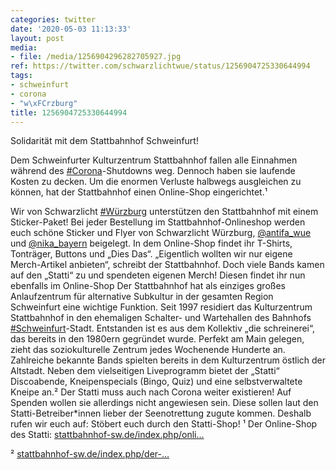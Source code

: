 ```yaml
---
categories: twitter
date: '2020-05-03 11:13:33'
layout: post
media:
- file: /media/1256904296282705927.jpg
ref: https://twitter.com/schwarzlichtwue/status/1256904725330644994
tags:
- schweinfurt
- corona
- "w\xFCrzburg"
title: 1256904725330644994
---
```

Solidarität mit dem Stattbahnhof Schweinfurt!



Dem Schweinfurter Kulturzentrum Stattbahnhof fallen alle Einnahmen während des [#Corona](/t/corona)-Shutdowns weg. Dennoch haben sie laufende Kosten zu decken. Um die enormen Verluste halbwegs ausgleichen zu können, hat der Stattbahnhof einen 
Online-Shop eingerichtet.¹ 

Wir von Schwarzlicht [#Würzburg](/t/würzburg) unterstützen den Stattbahnhof mit einem Sticker-Paket! Bei jeder Bestellung im Stattbahnhof-Onlineshop werden euch schöne Sticker und Flyer von Schwarzlicht Würzburg, [@antifa_wue](https://twitter.com/antifa_wue) und [@nika_bayern](https://twitter.com/nika_bayern) beigelegt.
In dem Online-Shop findet ihr T-Shirts, Tonträger, Buttons und „Dies Das“. „Eigentlich wollten wir nur eigene Merch-Artikel anbieten“, schreibt der Stattbahnhof. Doch viele Bands kamen auf den „Statti“ zu und spendeten eigenen Merch! Diesen findet ihr nun ebenfalls im Online-Shop
Der Stattbahnhof hat als einziges großes Anlaufzentrum für alternative Subkultur in der gesamten Region Schweinfurt eine wichtige Funktion. Seit 1997 residiert das Kulturzentrum Stattbahnhof in den ehemaligen Schalter- und Wartehallen des Bahnhofs [#Schweinfurt](/t/schweinfurt)-Stadt.
Entstanden ist es aus dem Kollektiv „die schreinerei“, das bereits in den 1980ern gegründet wurde. Perfekt am Main gelegen, zieht das soziokulturelle Zentrum jedes Wochenende Hunderte an.
Zahlreiche bekannte Bands spielten bereits in dem Kulturzentrum östlich der Altstadt. Neben dem vielseitigen Liveprogramm bietet der „Statti“ Discoabende, Kneipenspecials (Bingo, Quiz) und eine selbstverwaltete Kneipe an.²
Der Statti muss auch nach Corona weiter existieren! Auf Spenden wollen sie allerdings nicht angewiesen sein. Diese sollen laut den Statti-Betreiber\*innen lieber der Seenotrettung zugute kommen. Deshalb rufen wir euch auf: Stöbert euch durch den Statti-Shop!
¹ Der Online-Shop des Statti: [stattbahnhof-sw.de/index.php/onli…](https://www.stattbahnhof-sw.de/index.php/online-shop)



² [stattbahnhof-sw.de/index.php/der-…](https://www.stattbahnhof-sw.de/index.php/der-stattbahnhof)